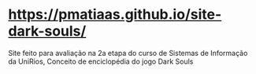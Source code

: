 # https://pmatiaas.github.io/site-dark-souls/
Site feito para avaliação na 2a etapa do curso de Sistemas de Informação da UniRios, 
Conceito de enciclopédia do jogo Dark Souls
